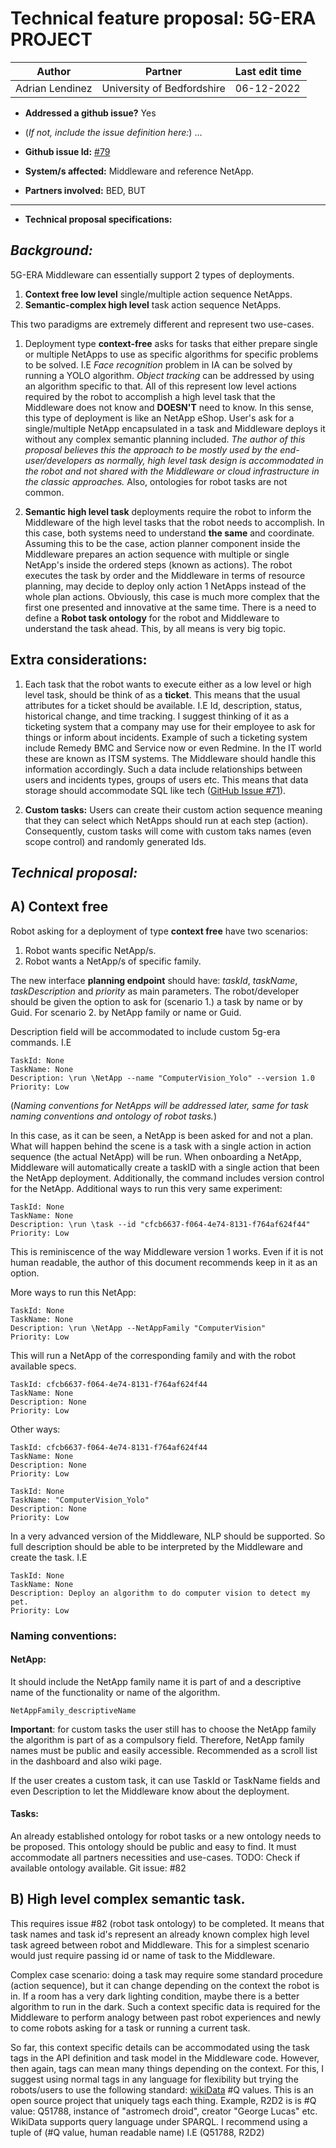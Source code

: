 # Technical feature proposal: 5G-ERA PROJECT

| Author | Partner | Last edit time |
|--------|---------|----------------|
|    Adrian Lendinez    |     University of Bedfordshire    |       06-12-2022         |


- **Addressed a github issue?** Yes
- (*If not, include the issue definition here:*) ...

- **Github issue Id:** [#79](https://github.com/5G-ERA/Middleware/issues/79)

- **System/s affected:** Middleware and reference NetApp.
- **Partners involved:** BED, BUT

___

- **Technical proposal specifications:** 

## *Background:*

5G-ERA Middleware can essentially support 2 types of deployments.
1) **Context free low level** single/multiple action sequence NetApps.
2) **Semantic-complex high level** task action sequence NetApps.

This two paradigms are extremely different and represent two use-cases.
1) Deployment type **context-free** asks for tasks that either prepare single or multiple NetApps to use as specific algorithms for specific problems to be solved. I.E *Face recognition* problem in IA can be solved by running a YOLO algorithm. *Object tracking* can be addressed by using an algorithm specific to that. All of this represent low level actions required by the robot to accomplish a high level task that the Middleware does not know and **DOESN'T** need to know. In this sense, this type of deployment is like an NetApp eShop. User's ask for a single/multiple NetApp encapsulated in a task and Middleware deploys it without any complex semantic planning included. *The author of this proposal believes this the approach to be mostly used by the end-user/developers as normally, high level task design is accommodated in the robot and not shared with the Middleware or cloud infrastructure in the classic approaches.* Also, ontologies for robot tasks are not common.

2) **Semantic high level task** deployments require the robot to inform the Middleware of the high level tasks that the robot needs to accomplish. In this case, both systems need to understand **the same** and coordinate. Assuming this to be the case, action planner component inside the Middleware prepares an action sequence with multiple or single NetApp's inside the ordered steps (known as actions). The robot executes the task by order and the Middleware in terms of resource planning, may decide to deploy only action 1 NetApps instead of the whole plan actions. Obviously, this case is much more complex that the first one presented and innovative at the same time. There is a need to define a **Robot task ontology** for the robot and Middleware to understand the task ahead. This, by all means is very big topic.

## **Extra considerations:**
1)  Each task that the robot wants to execute either as a low level or high level task, should be think of as a **ticket**. This means that the usual attributes for a ticket should be available. I.E Id, description, status, historical change, and time tracking. I suggest thinking of it as a ticketing system that a company may use for their employee to ask for things or inform about incidents. Example of such a ticketing system include Remedy BMC and Service now or even Redmine. In the IT world these are known as ITSM systems. The Middleware should handle this information accordingly. Such a data include relationships between users and incidents types, groups of users etc. This means that data storage should accommodate SQL like tech ([GitHub Issue #71](https://github.com/5G-ERA/middleware/issues/71)).

2) **Custom tasks:**
Users can create their custom action sequence meaning that they can select which NetApps should run at each step (action). Consequently, custom tasks will come with custom taks names (even scope control) and randomly generated Ids.

## *Technical proposal:*

## A) Context free
Robot asking for a deployment of type **context free** have two scenarios:

1) Robot wants specific NetApp/s.
2) Robot wants a NetApp/s of specific family.

The new interface **planning endpoint** should have: *taskId*, *taskName*, *taskDescription* and *priority* as main parameters. The robot/developer should be given the option to ask for (scenario 1.) a task by name or by Guid. For scenario 2. by NetApp family or name or Guid.

Description field will be accommodated to include custom 5g-era commands. I.E  

```
TaskId: None
TaskName: None
Description: \run \NetApp --name "ComputerVision_Yolo" --version 1.0
Priority: Low
```

(*Naming conventions for NetApps will be addressed later, same for task naming conventions and ontology of robot tasks.*)

In this case, as it can be seen, a NetApp is been asked for and not a plan. What will happen behind the scene is a task with a single action in action sequence (the actual NetApp) will be run. When onboarding a NetApp, Middleware will automatically create a taskID with a single action that been the NetApp deployment. Additionally, the command includes version control for the NetApp. Additional ways to run this very same experiment:

```
TaskId: None
TaskName: None
Description: \run \task --id "cfcb6637-f064-4e74-8131-f764af624f44" 
Priority: Low
```

This is reminiscence of the way Middleware version 1 works. Even if it is not human readable, the author of this document recommends keep in it as an option. 

More ways to run this NetApp:


```
TaskId: None
TaskName: None
Description: \run \NetApp --NetAppFamily "ComputerVision"
Priority: Low
```

This will run a NetApp of the corresponding family and with the robot available specs. 

```
TaskId: cfcb6637-f064-4e74-8131-f764af624f44
TaskName: None
Description: None
Priority: Low
```

Other ways:

```
TaskId: cfcb6637-f064-4e74-8131-f764af624f44
TaskName: None
Description: None
Priority: Low
```

```
TaskId: None
TaskName: "ComputerVision_Yolo"
Description: None
Priority: Low
```

In a very advanced version of the Middleware, NLP should be supported. So full description should be able to be interpreted by the Middleware and create the task. I.E

```
TaskId: None
TaskName: None
Description: Deploy an algorithm to do computer vision to detect my pet.
Priority: Low
```

### Naming conventions:

#### NetApp: 
It should include the NetApp family name it is part of and a descriptive name of the functionality or name of the algorithm.

```
NetAppFamily_descriptiveName
```

**Important**: for custom tasks the user still has to choose the NetApp family the algorithm is part of as a compulsory field. Therefore, NetApp family names must be public and easily accessible. Recommended as a scroll list in the dashboard and also wiki page.

If the user creates a custom task, it can use TaskId or TaskName fields and even Description to let the Middleware know about the deployment.

#### Tasks: 
An already established ontology for robot tasks or a new ontology needs to be proposed. This ontology should be public and easy to find. It must accommodate all partners necessities and use-cases.
TODO: Check if available ontology available. Git issue: #82

## B) High level complex semantic task.

This requires issue #82 (robot task ontology) to be completed. It means that task names and task id's represent an already known complex high level task agreed between robot and Middleware. This for a simplest scenario would just require passing id or name of task to the Middleware. 

Complex case scenario: doing a task may require some standard procedure (action sequence),  but it can change depending on the context the robot is in. If a room has a very dark lighting condition, maybe there is a better algorithm to run in the dark. Such a context specific data is required for the Middleware to perform analogy between past robot experiences and newly to come robots asking for a task or running a current task. 

So far, this context specific details can be accommodated using the task tags in the API definition and task model in the Middleware code. However, then again, tags can mean many things depending on the context. For this, I suggest using normal tags in any language for flexibility but trying the robots/users to use the following standard: [wikiData](https://www.wikidata.org/wiki/Wikidata:Main_Page) #Q values. This is an open source project that uniquely tags each thing. Example, R2D2 is is #Q value: Q51788, instance of "astromech droid", creator "George Lucas" etc. WikiData supports query language under SPARQL. I recommend using a tuple of (#Q value, human readable name) I.E (Q51788, R2D2)

 
